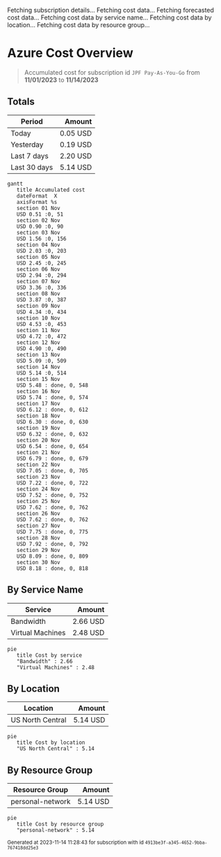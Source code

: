Fetching subscription details...
Fetching cost data...
Fetching forecasted cost data...
Fetching cost data by service name...
Fetching cost data by location...
Fetching cost data by resource group...
# Azure Cost Overview

> Accumulated cost for subscription id `JPF Pay-As-You-Go` from **11/01/2023** to **11/14/2023**

## Totals

|Period|Amount|
|---|---:|
|Today|0.05 USD|
|Yesterday|0.19 USD|
|Last 7 days|2.20 USD|
|Last 30 days|5.14 USD|

```mermaid
gantt
   title Accumulated cost
   dateFormat  X
   axisFormat %s
   section 01 Nov
   USD 0.51 :0, 51
   section 02 Nov
   USD 0.90 :0, 90
   section 03 Nov
   USD 1.56 :0, 156
   section 04 Nov
   USD 2.03 :0, 203
   section 05 Nov
   USD 2.45 :0, 245
   section 06 Nov
   USD 2.94 :0, 294
   section 07 Nov
   USD 3.36 :0, 336
   section 08 Nov
   USD 3.87 :0, 387
   section 09 Nov
   USD 4.34 :0, 434
   section 10 Nov
   USD 4.53 :0, 453
   section 11 Nov
   USD 4.72 :0, 472
   section 12 Nov
   USD 4.90 :0, 490
   section 13 Nov
   USD 5.09 :0, 509
   section 14 Nov
   USD 5.14 :0, 514
   section 15 Nov
   USD 5.48 : done, 0, 548
   section 16 Nov
   USD 5.74 : done, 0, 574
   section 17 Nov
   USD 6.12 : done, 0, 612
   section 18 Nov
   USD 6.30 : done, 0, 630
   section 19 Nov
   USD 6.32 : done, 0, 632
   section 20 Nov
   USD 6.54 : done, 0, 654
   section 21 Nov
   USD 6.79 : done, 0, 679
   section 22 Nov
   USD 7.05 : done, 0, 705
   section 23 Nov
   USD 7.22 : done, 0, 722
   section 24 Nov
   USD 7.52 : done, 0, 752
   section 25 Nov
   USD 7.62 : done, 0, 762
   section 26 Nov
   USD 7.62 : done, 0, 762
   section 27 Nov
   USD 7.75 : done, 0, 775
   section 28 Nov
   USD 7.92 : done, 0, 792
   section 29 Nov
   USD 8.09 : done, 0, 809
   section 30 Nov
   USD 8.18 : done, 0, 818
```

## By Service Name

|Service|Amount|
|---|---:|
|Bandwidth|2.66 USD|
|Virtual Machines|2.48 USD|

```mermaid
pie
   title Cost by service
   "Bandwidth" : 2.66
   "Virtual Machines" : 2.48
```

## By Location

|Location|Amount|
|---|---:|
|US North Central|5.14 USD|

```mermaid
pie
   title Cost by location
   "US North Central" : 5.14
```

## By Resource Group

|Resource Group|Amount|
|---|---:|
|personal-network|5.14 USD|

```mermaid
pie
   title Cost by resource group
   "personal-network" : 5.14
```

<sup>Generated at 2023-11-14 11:28:43 for subscription with id `4913be3f-a345-4652-9bba-767418dd25e3`</sup>
